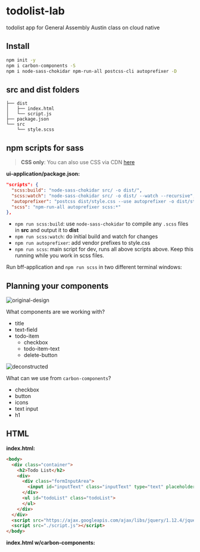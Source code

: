 # todolist-lab
todolist app for General Assembly Austin class on cloud native

## Install

```sh
npm init -y
npm i carbon-components -S
npm i node-sass-chokidar npm-run-all postcss-cli autoprefixer -D
```

## src and dist folders
```
├── dist
│   ├── index.html
│   └── script.js
├── package.json
└── src
    └── style.scss

```

## npm scripts for sass

> **CSS only**: You can also use CSS via CDN [here](https://unpkg.com/carbon-components@7.4.3/css/carbon-components.css)

**ui-application/package.json:**
```json
"scripts": {
  "scss:build": "node-sass-chokidar src/ -o dist/",
  "scss:watch": "node-sass-chokidar src/ -o dist/ --watch --recursive",
  "autoprefixer": "postcss dist/style.css --use autoprefixer -o dist/style.css",
  "scss": "npm-run-all autoprefixer scss:*"
},
```

- `npm run scss:build`: use `node-sass-chokidar` to compile any `.scss` files in **src** and output it to **dist**
- `npm run scss:watch`: do initial build and watch for changes
- `npm run autoprefixer`: add vendor prefixes to style.css
- `npm run scss`: main script for dev, runs all above scripts above. Keep this running while you work in scss files.

Run bff-application and `npm run scss` in two different terminal windows:

## Planning your components

![original-design](https://cloud.githubusercontent.com/assets/4185382/26179684/b68c53d4-3b2a-11e7-95a9-6655cfbffc46.png)

What components are we working with?

- title
- text-field
- todo-item
  - checkbox
  - todo-item-text
  - delete-button

![deconstructed](https://cloud.githubusercontent.com/assets/4185382/26179983/3d25c212-3b2c-11e7-8c93-632026e9170d.png)

What can we use from `carbon-components`? 
- checkbox
- button
- icons
- text input
- h1

## HTML

**index.html:**
```html
<body>
  <div class="container">
    <h2>Todo List</h2>
    <div>
      <div class="formInputArea">
        <input id="inputText" class="inputText" type="text" placeholder="What needs to be done?" autofocus="">
      </div>
      <ul id="todoList" class="todoList">
      </ul>
    </div>
  </div>
  <script src="https://ajax.googleapis.com/ajax/libs/jquery/1.12.4/jquery.min.js"></script>
  <script src="./script.js"></script>
</body>
```

**index.html w/carbon-components:** 